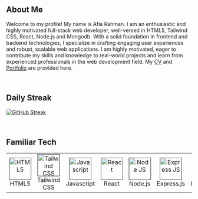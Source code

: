 ## About Me
Welcome to my profile! My name is Afia Rahman. I am an enthusiastic and highly motivated full-stack web developer, well-versed in HTML5, Tailwind CSS, React, Node.js and Mongodb. With a solid foundation in frontend and backend technologies, I specialize in crafting engaging user experiences and robust, scalable web applications. I am highly motivated, eager to contribute my skills and knowledge to real-world projects and learn from experienced professionals in the web development field. My [CV](https://drive.google.com/file/d/1D_GOG9QFB0pQdYZKa0BuWGiwptPbWHzP/view) and [Portfolio](https://afiarahman-portfolio.netlify.app/) are provided here.

<br>

## Daily Streak

[![GitHub Streak](https://streak-stats.demolab.com?user=afiagithub&theme=dracula&hide_border=true&card_width=500)](https://git.io/streak-stats)

<br>

## Familiar Tech

<table>
  <tr>
    <td align="center" width="96">
      <a href="">
        <img src="https://i.ibb.co/8N42kQS/html5.png" width="60" height="60" alt="HTML5" />
      </a>
      <br>HTML5
    </td>
    <td align="center" width="96">
      <a href="">
        <img src="https://i.ibb.co/9w0YLng/tailwind.png" width="60" height="60" alt="Tailwind CSS" />
      </a>
      <br>Tailwind CSS
    </td>
    <td align="center" width="96">
      <a href="">
        <img src="https://i.ibb.co/pZFFjST/js.png" width="60" height="60" alt="Javascript" />
      </a>
      <br>Javascript
    </td>
    <td align="center" width="96">
      <a href="">
        <img src="https://i.ibb.co/HKKvSV7/react-logo.png" width="60" height="60" alt="React" />
      </a>
      <br>React
    </td>
    <td align="center" width="96">
      <a href="">
        <img src="https://i.ibb.co/wLfChYJ/node.png" width="60" height="60" alt="Node JS" />
      </a>
      <br>Node.js
    </td>
    <td align="center" width="96">
      <a href="">
        <img src="https://i.ibb.co/rdT3X6z/exjs.png" width="60" height="60" alt="Express JS" />
      </a>
      <br>Express.js
    </td>
    <td align="center" width="96">
      <a href="">
        <img src="https://i.ibb.co/jZh98WV/mongodb.png" width="60" height="60" alt="MongoDB" />
      </a>
      <br>MongoDB
    </td>    
    <td align="center" width="96">
      <a href="">
        <img src="https://i.ibb.co/CPys5YZ/python.png" width="60" height="60" alt="Python" />
      </a>
      <br>Python
    </td>
  </tr>
</table>

<!--
**afiagithub/afiagithub** is a ✨ _special_ ✨ repository because its `README.md` (this file) appears on your GitHub profile.

Here are some ideas to get you started:

- 🔭 I’m currently working on ...
- 🌱 I’m currently learning ...
- 👯 I’m looking to collaborate on ...
- 🤔 I’m looking for help with ...
- 💬 Ask me about ...
- 📫 How to reach me: ...
- 😄 Pronouns: ...
- ⚡ Fun fact: ...
-->

